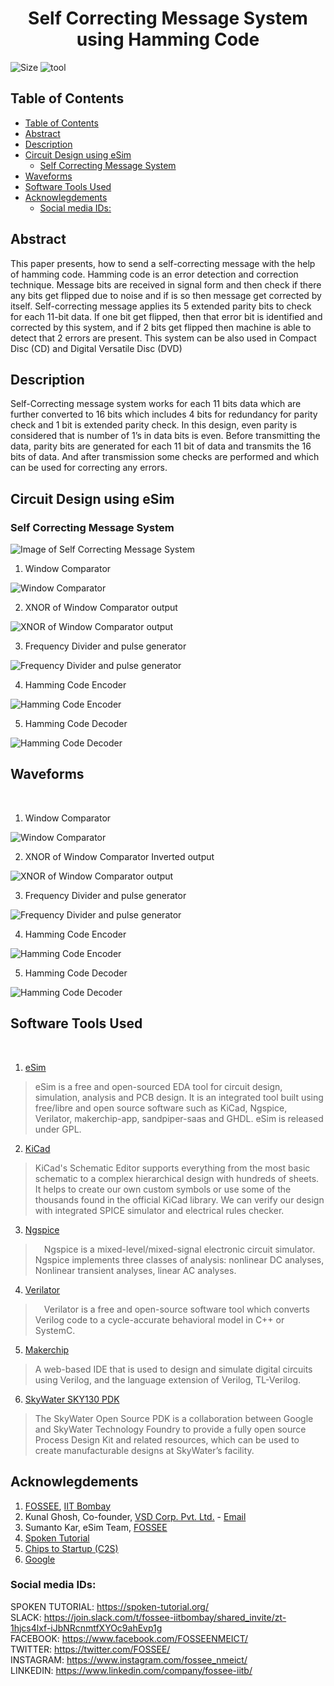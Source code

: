 <h1 align="center"> Self Correcting Message System<br>using Hamming Code </h1>

![Size](https://img.shields.io/github/repo-size/malivinayak/Self-Correcting-Message-System-using-Hamming-Code?color=blue)
![tool](https://img.shields.io/badge/Tools-eSim_&_sky130-28A745)

## Table of Contents
<!-- START doctoc generated TOC please keep comment here to allow auto update -->
<!-- DON'T EDIT THIS SECTION, INSTEAD RE-RUN doctoc TO UPDATE -->

- [Table of Contents](#table-of-contents)
- [Abstract](#abstract)
- [Description](#description)
- [Circuit Design using eSim](#circuit-design-using-esim)
  - [Self Correcting Message System](#self-correcting-message-system)
- [Waveforms](#waveforms)
- [Software Tools Used](#software-tools-used)
- [Acknowlegdements](#acknowlegdements)
  - [Social media IDs:](#social-media-ids)

<!-- END doctoc generated TOC please keep comment here to allow auto update -->

## Abstract
This paper presents, how to send a self-correcting message with the help of hamming code. Hamming code is an error detection and correction technique. Message bits are received in signal form and then check if there any bits get flipped due to noise and if is so then message get corrected by itself. Self-correcting message applies its 5 extended parity bits to check for each 11-bit data. If one bit get flipped, then that error bit is identified and corrected by this system, and if 2 bits get flipped then machine is able to detect that 2 errors are present. This system can be also used in Compact Disc (CD) and Digital Versatile Disc (DVD)

## Description
Self-Correcting message system works for each 11 bits data which are further converted to 16 bits which includes 4 bits for redundancy for parity check and 1 bit is extended parity check. In this design, even parity is considered that is number of 1’s in data bits is even. Before transmitting the data, parity bits are generated for each 11 bit of data and transmits the 16 bits of data. And after transmission some checks are performed and which can be used for correcting any errors. 

## Circuit Design using eSim

### Self Correcting Message System

<img align="center" src="./img/Circuit/Self%20Correcting%20Message%20System.jpg" alt="Image of Self Correcting Message System">

<br>

1. Window Comparator

<img align="center" src="./img/Circuit/window%20comparator.jpg" alt="Window Comparator">

<br>

2. XNOR of Window Comparator output

<img align="center" src="./img/Circuit/xnor%20of%20WC%20INV%20output.jpg" alt="XNOR of Window Comparator output">

<br>

3. Frequency Divider and pulse generator

<img align="center" src="./img/Circuit/Freq%20Divider%20and%20pulse%20generator.jpg" alt="Frequency Divider and pulse generator">

<br>

4. Hamming Code Encoder

<img align="center" src="./img/Circuit/Hamming%20Code%20Encoder.jpg" alt="Hamming Code Encoder">

<br>

5. Hamming Code Decoder

<img align="center" src="./img/Circuit/Hamming%20Code%20Decoder.jpg" alt="Hamming Code Decoder">

<br>


## Waveforms

<br>

1. Window Comparator

<img align="center" src="./img/Waveform/window%20comparator.svg" alt="Window Comparator">

<br>

2. XNOR of Window Comparator Inverted output

<img align="center" src="./img/Waveform/XNOR%20and%20WC%20INV%20output.svg" alt="XNOR of Window Comparator output">

<br>

3. Frequency Divider and pulse generator

<img align="center" src="./img/Waveform/Freq%20Divider%208%20.svg" alt="Frequency Divider and pulse generator">

<br>

4. Hamming Code Encoder

<img align="center" src="./img/Waveform/Haming%20Encoder%20Output.svg" alt="Hamming Code Encoder">

<br>

5. Hamming Code Decoder

<img align="center" src="./img/Waveform/Haming%20Decoder%20output.svg" alt="Hamming Code Decoder">

<br>



## Software Tools Used

<br>

1. [eSim](https://esim.fossee.in/home) 

> eSim is a free and open-sourced EDA tool for circuit design, simulation, analysis and PCB design. It is an integrated tool built using free/libre and open source software such as KiCad, Ngspice, Verilator, makerchip-app, sandpiper-saas and GHDL. eSim is released under GPL.

2. [KiCad](https://www.kicad.org/)

> KiCad's Schematic Editor supports everything from the most basic schematic to a complex hierarchical design with hundreds of sheets. It helps to create our own custom symbols or use some of the thousands found in the official KiCad library. We can verify our design with integrated SPICE simulator and electrical rules checker.

3. [Ngspice](http://ngspice.sourceforge.net/)

>  Ngspice is a mixed-level/mixed-signal electronic circuit simulator. Ngspice implements three classes of analysis: nonlinear DC analyses, Nonlinear transient analyses, linear AC analyses.
   
4. [Verilator](https://www.veripool.org/verilator/)

>  Verilator is a free and open-source software tool which converts Verilog code to a cycle-accurate behavioral model in C++ or SystemC.
   
5. [Makerchip](https://www.makerchip.com/)
>  A web-based IDE that is used to design and simulate digital circuits using Verilog, and the language extension of Verilog, TL-Verilog.  

6. [SkyWater SKY130 PDK](https://skywater-pdk.rtfd.io/)

> The SkyWater Open Source PDK is a collaboration between Google and SkyWater Technology Foundry to provide a fully open source Process Design Kit and related resources, which can be used to create manufacturable designs at SkyWater’s facility.


## Acknowlegdements
1. [FOSSEE](https://fossee.in/), [IIT Bombay](http://iitb.ac.in/)
2. Kunal Ghosh, Co-founder, [VSD Corp. Pvt. Ltd.](https://www.vlsisystemdesign.com/) - [Email](kunalpghosh@gmail.com)
3. Sumanto Kar, eSim Team, [FOSSEE](https://fossee.in/)
4. [Spoken Tutorial](https://spoken-tutorial.org/)
5. [Chips to Startup (C2S)](https://www.c2s.gov.in/)
6. [Google](https://www.google.co.in/)

### Social media IDs:
SPOKEN TUTORIAL: https://spoken-tutorial.org/ \
SLACK: https://join.slack.com/t/fossee-iitbombay/shared_invite/zt-1hjcs4lxf-iJbNRcnmtfXYOc9ahEvp1g \
FACEBOOK: https://www.facebook.com/FOSSEENMEICT/ \
TWITTER: https://twitter.com/FOSSEE/ \
INSTAGRAM: https://www.instagram.com/fossee_nmeict/ \
LINKEDIN: https://www.linkedin.com/company/fossee-iitb/
